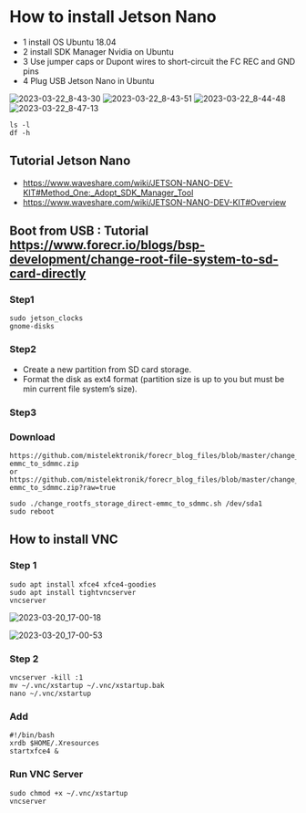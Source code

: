 # How to install Jetson Nano

- 1 install OS Ubuntu 18.04
- 2 install SDK Manager Nvidia on Ubuntu
- 3 Use jumper caps or Dupont wires to short-circuit the FC REC and GND pins
- 4 Plug USB Jetson Nano in Ubuntu

![2023-03-22_8-43-30](https://user-images.githubusercontent.com/48780839/226781017-348926e7-7747-473e-a855-e732f126f25a.png)
![2023-03-22_8-43-51](https://user-images.githubusercontent.com/48780839/226780985-2a41d5d2-46c1-4552-a259-db4e0412cca9.png)
![2023-03-22_8-44-48](https://user-images.githubusercontent.com/48780839/226780994-fcbd8dbc-69b9-459e-990a-f461dda269f6.png)
![2023-03-22_8-47-13](https://user-images.githubusercontent.com/48780839/226781003-55abdda3-df63-4550-a3c5-f1bca5bef154.png)

```
ls -l
df -h
```

## Tutorial Jetson Nano
- https://www.waveshare.com/wiki/JETSON-NANO-DEV-KIT#Method_One:_Adopt_SDK_Manager_Tool
- https://www.waveshare.com/wiki/JETSON-NANO-DEV-KIT#Overview

## Boot from USB : Tutorial https://www.forecr.io/blogs/bsp-development/change-root-file-system-to-sd-card-directly
### Step1
```
sudo jetson_clocks
gnome-disks
```

### Step2
- Create a new partition from SD card storage.
- Format the disk as ext4 format (partition size is up to you but must be min current file system’s size).


### Step3
### Download
```
https://github.com/mistelektronik/forecr_blog_files/blob/master/change_rootfs_storage_direct-emmc_to_sdmmc.zip
or
https://github.com/mistelektronik/forecr_blog_files/blob/master/change_rootfs_storage_direct-emmc_to_sdmmc.zip?raw=true
```
```
sudo ./change_rootfs_storage_direct-emmc_to_sdmmc.sh /dev/sda1
sudo reboot
```

## How to install VNC
### Step 1
```
sudo apt install xfce4 xfce4-goodies
sudo apt install tightvncserver
vncserver
```
![2023-03-20_17-00-18](https://user-images.githubusercontent.com/48780839/226307763-f6843d25-1cd7-4077-8efc-81ddf5901137.png)

![2023-03-20_17-00-53](https://user-images.githubusercontent.com/48780839/226307791-bd8382c6-095d-4488-bfe3-920e8e3bfbb9.png)

### Step 2
```
vncserver -kill :1
mv ~/.vnc/xstartup ~/.vnc/xstartup.bak
nano ~/.vnc/xstartup
```
### Add
```
#!/bin/bash
xrdb $HOME/.Xresources
startxfce4 &
```
### Run VNC Server
```
sudo chmod +x ~/.vnc/xstartup
vncserver
```
